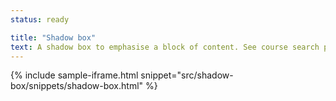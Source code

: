 ```yaml
---
status: ready

title: "Shadow box"
text: A shadow box to emphasise a block of content. See course search page for example usage.
---
```


{% include sample-iframe.html snippet="src/shadow-box/snippets/shadow-box.html" %}